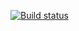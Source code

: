 [![Build status](https://ci.appveyor.com/api/projects/status/mahndot6pcckfj7t?svg=true)](https://ci.appveyor.com/project/bychkova/carddelivery)

